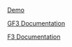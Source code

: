 [Demo](https://git.grumpycrouton.com/gf3)

[GF3 Documentation](https://github.com/Grump-Free-Framework/GF3/wiki)

[F3 Documentation](https://fatfreeframework.com/3.8/api-reference)
